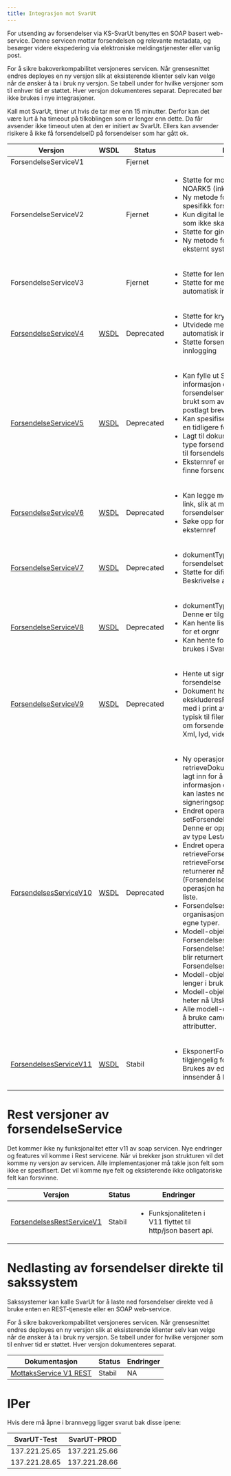 ```yaml
---
title: Integrasjon mot SvarUt
---
```


For utsending av forsendelser via KS-SvarUt benyttes en SOAP basert web-service. Denne servicen mottar forsendelsen og relevante metadata, og besørger videre ekspedering via elektroniske meldingstjenester eller vanlig post.

For å sikre bakoverkompabilitet versjoneres servicen. Når grensesnittet endres deployes en ny versjon slik at eksisterende klienter selv kan velge når de ønsker å ta i bruk ny versjon. Se tabell under for hvilke versjoner som til enhver tid er støttet. Hver versjon dokumenteres separat. Deprecated bør ikke brukes i nye integrasjoner.

Kall mot SvarUt, timer ut hvis de tar mer enn 15 minutter. Derfor kan det være lurt å ha timeout på tilkoblingen som er lenger enn dette. Da får avsender ikke timeout uten at den er initiert av SvarUt. Ellers kan avsender risikere å ikke få forsendelseID på forsendelser som har gått ok.

| Versjon | WSDL | Status | Endringer |
| --- | --- | --- | --- |
| ForsendelseServiceV1 |  | Fjernet |  | 
| ForsendelseServiceV2 |  | Fjernet | <ul><li>Støtte for mottakeradresse ihht NOARK5 (inkl. Land)</li><li>Ny metode for å hente historikk for en spesifikk forsendelse</li><li>Kun digital levering (dvs. dokumenter som ikke skal til print)</li><li>Støtte for giroark i forsendelse</li><li>Ny metode for å sette status lest fra eksternt system</li></ul> |
| ForsendelseServiceV3 |  | Fjernet | <ul><li>Støtte for lenker i forsendelser</li><li>Støtte for metadata til bruk i automatisk import service</li></ul> | 
| [ForsendelseServiceV4](forsendelseservicev4) | [WSDL](https://svarut.ks.no/tjenester/forsendelseservice/ForsendelsesServiceV4?wsdl) | Deprecated | <ul><li>Støtte for krypterte forsendelser</li><li>Utvidede metadata til bruk i automatisk import service</li><li>Støtte forsendelser som krever nivå4-innlogging</li></ul> |
| [ForsendelseServiceV5](forsendelseservicev5) | [WSDL](https://svarut.ks.no/tjenester/forsendelseservice/ForsendelsesServiceV5?wsdl) | Deprecated | <ul><li>Kan fylle ut SvarSendesTil for å gi informasjon om hvem svar på forsendelsen skal sendes til. Dette blir brukt som avsenderadresse på postlagt brev også.</li><li>Kan spesifisere om dette er et svar på en tidligere forsendelse.</li><li>Lagt til dokumentType for å si hvilken type forsendelse dette er(blir renamet til forsendelseType i v7)</li><li>Eksternref en id som kan brukes til å finne forsendelser</li></ul> |
| [ForsendelseServiceV6](forsendelseservicev6) | [WSDL](https://svarut.ks.no/tjenester/forsendelseservice/ForsendelsesServiceV6?wsdl) | Deprecated | <ul><li>Kan legge med svar på forsendelse link, slik at mottaker kan svare på forsendelsen.</li><li>Søke opp forsendelseid basert på eksternref</li></ul> |
| [ForsendelseServiceV7](forsendelseservicev7) | [WSDL](https://svarut.ks.no/tjenester/forsendelseservice/ForsendelsesServiceV7?wsdl) | Deprecated | <ul><li>dokumentType heter nå forsendelsetype</li><li>Støtte for difi sin signeringstjeneste. Beskrivelse av [Signeringstjeneste](Signeringstjeneste)</li></ul> |
| [ForsendelseServiceV8](forsendelseservicev8) | [WSDL](https://svarut.ks.no/tjenester/forsendelseservice/ForsendelsesServiceV8?wsdl) | Deprecated | <ul><li>dokumentType lagt til på hver fil. Denne er tilgjengelig i Svarinn. </li><li>Kan hente liste med mottakersystem for et orgnr</li><li>Kan hente forsendelseTyper som kan brukes i SvarUt</li></ul> |
| [ForsendelseServiceV9](forsendelseservicev9) | [WSDL](https://svarut.ks.no/tjenester/forsendelseservice/ForsendelsesServiceV9?wsdl) | Deprecated | <ul><li>Hente ut signeringshistorikk på en forsendelse</li><li>Dokument har fått ekskluderesFraPrint, da er ikke filen med i print av forsendelsen. Brukes typisk til filer som kun er interesange om forsendelsen lastes ned digitalt. Xml, lyd, video filer osv.</li></ul> |
| [ForsendelsesServiceV10](forsendelsesservicev10) | [WSDL](https://svarut.ks.no/tjenester/forsendelseservice/ForsendelsesServiceV10?wsdl) | Deprecated | <ul><li> Ny operasjon: retrieveDokumentMetadata. Denne er lagt inn for å kunne hente ut informasjon om bl.a. hvor dokumentet kan lastes ned og eventuelt lenke til signeringsoppdrag.</li><li> Endret operasjon: setForsendelseLestAvEksterntSystem. Denne er oppdatert til å ta imot objekt av type LestAv.</li><li> Endret operasjoner: retrieveForsendelsesStatus og retrieveForsendelsesStatuser, begge returnerer nå samme modell-objekt (ForsendelsesStatus). Sistnevnte operasjon har pakket resultatet i en liste.</li><li> Forsendelsesid og organisasjonsnummer er kapslet inn i egne typer.</li><li> Modell-objektet StatusResult heter nå ForsendelsesStatus. Gamle ForsendelseStatus heter nå Status og blir returnert som en del av ForsendelsesStatus.</li><li> Modell-objektet Brevpost er ikke lenger i bruk og er fjernet.</li><li> Modell-objektet PrintKonfigurasjon heter nå UtskriftsKonfigurasjon.</li><li> Alle modell-objektene er oppdatert til å bruke camelCase på felt og attributter.</li></ul> |
| [ForsendelsesServiceV11](forsendelsesservicev11) | [WSDL](https://svarut.ks.no/tjenester/forsendelseservice/ForsendelsesServiceV11?wsdl) | Stabil | <ul><li>EksponertFor, kan gjør forsendelse tilgjengelig for andre enn mottaker. Brukes av edialog for å tilate innsender å laste ned filene. </li></ul> |

# Rest versjoner av forsendelseService

Det kommer ikke ny funksjonalitet etter v11 av soap servicen. Nye endringer og features vil komme i Rest servicene.
Når vi brekker json strukturen vil det komme ny versjon av servicen. Alle implementasjoner må takle json felt som ikke er spesifisert. Det vil komme nye felt og eksisterende ikke obligatoriske felt kan forsvinne.

| Versjon | Status | Endringer |
| --- | --- | --- |
| [ForsendelsesRestServiceV1](forsendelsesrestservicev1) | Stabil | <ul><li>Funksjonaliteten i V11 flyttet til http/json basert api.</li></ul> |

# Nedlasting av forsendelser direkte til sakssystem

Sakssystemer kan kalle SvarUt for å laste ned forsendelser direkte ved å bruke enten en REST-tjeneste eller en SOAP web-service.

For å sikre bakoverkompabilitet versjoneres servicen. Når grensesnittet endres deployes en ny versjon slik at eksisterende klienter selv kan velge når de ønsker å ta i bruk ny versjon. Se tabell under for hvilke versjoner som til enhver tid er støttet. Hver versjon dokumenteres separat.

| Dokumentasjon | Status | Endringer |
| --- | --- | --- |
| [MottaksService V1 REST](mottaksservice-rest) | Stabil | NA |


# IPer

Hvis dere må åpne i brannvegg ligger svarut bak disse ipene:

| SvarUT-Test | SvarUT-PROD |
| --- | --- |
|137.221.25.65 | 137.221.25.66| 
| 137.221.28.65 | 137.221.28.66 | 




